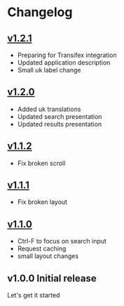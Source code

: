 # Changelog

## [v1.2.1](https://github.com/callmemagnus/nextcloud-searchpage/compare/v1.2.0...v1.2.1)

- Preparing for Transifex integration
- Updated application description
- Small uk label change

## [v1.2.0](https://github.com/callmemagnus/nextcloud-searchpage/compare/v1.1.2...v1.2.0)

- Added uk translations
- Updated search presentation
- Updated results presentation

## [v1.1.2](https://github.com/callmemagnus/nextcloud-searchpage/compare/v1.1.1...v1.1.2)

- Fix broken scroll

## [v1.1.1](https://github.com/callmemagnus/nextcloud-searchpage/compare/v1.1.0...v1.1.1)

- Fix broken layout

## [v1.1.0](https://github.com/callmemagnus/nextcloud-searchpage/compare/v1.0.0...v1.1.0)

- Ctrl-F to focus on search input
- Request caching
- small layout changes

## v1.0.0 Initial release

Let's get it started
